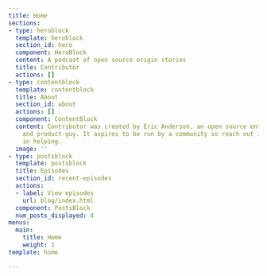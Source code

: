 ```yaml
---
title: Home
sections:
- type: heroblock
  template: heroblock
  section_id: hero
  component: HeroBlock
  content: A podcast of open source origin stories
  title: Contributor
  actions: []
- type: contentblock
  template: contentblock
  title: About
  section_id: about
  actions: []
  component: ContentBlock
  content: Contributor was created by Eric Anderson, an open source enthusiast, investor
    and product-guy. It aspires to be run by a community so reach out if you are interested
    in helping.
  image: ''
- type: postsblock
  template: postsblock
  title: Episodes
  section_id: recent-episodes
  actions:
  - label: View episodes
    url: blog/index.html
  component: PostsBlock
  num_posts_displayed: 4
menus:
  main:
    title: Home
    weight: 1
template: home

---
```

